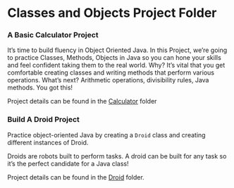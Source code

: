 # Classes and Objects Project Folder


### A Basic Calculator Project

It’s time to build fluency in Object Oriented Java. In this Project, we’re going to practice Classes, Methods, Objects in Java so you can hone your skills and feel confident taking them to the real world. Why? It’s vital that you get comfortable creating classes and writing methods that perform various operations. What’s next? Arithmetic operations, divisibility rules, Java methods. You got this!

Project details can be found in the [Calculator](https://github.com/upliftdev/tree/main/Foundations/3.%20Classes%20and%20Objects/Calculator) folder


### Build A Droid Project

Practice object-oriented Java by creating a ```Droid``` class and creating different instances of Droid.

Droids are robots built to perform tasks. A droid can be built for any task so it’s the perfect candidate for a Java class!

Project details can be found in the [Droid](https://github.com/upliftdev/tree/main/Foundations/3.%20Classes%20and%20Objects/Droid) folder.
